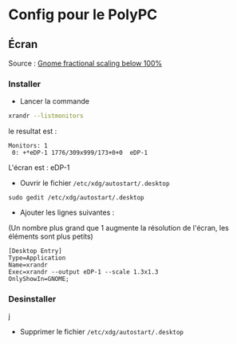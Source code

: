 # Config pour le PolyPC

## Écran
Source : [Gnome fractional scaling below 100%](https://askubuntu.com/questions/82707/how-to-disable-gnome-fractional-scaling-below-100)

### Installer
 - Lancer la commande 
```sh
xrandr --listmonitors
```
le resultat est :
```
Monitors: 1
 0: +*eDP-1 1776/309x999/173+0+0  eDP-1
```
L'écran est : eDP-1

- Ouvrir le fichier `/etc/xdg/autostart/.desktop`
```
sudo gedit /etc/xdg/autostart/.desktop
```

- Ajouter les lignes suivantes :

(Un nombre plus grand que 1 augmente la résolution de l'écran, les éléments sont plus petits)
```
[Desktop Entry]
Type=Application
Name=xrandr
Exec=xrandr --output eDP-1 --scale 1.3x1.3
OnlyShowIn=GNOME;
``` 
### Desinstaller
j
- Supprimer le fichier `/etc/xdg/autostart/.desktop`

